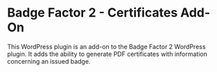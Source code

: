 # Badge Factor 2 - Certificates Add-On

This WordPress plugin is an add-on to the Badge Factor 2 WordPress plugin. It
adds the ability to generate PDF certificates with information concerning an
issued badge.
